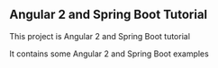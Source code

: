 Angular 2 and Spring Boot Tutorial
---------------------------------------------

This project is Angular 2 and Spring Boot tutorial

It contains some Angular 2 and Spring Boot examples